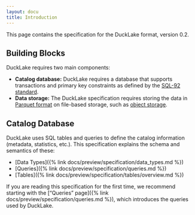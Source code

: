 ```yaml
---
layout: docu
title: Introduction
---
```


This page contains the specification for the DuckLake format, version 0.2.

## Building Blocks

DuckLake requires two main components:

* **Catalog database:** DuckLake requires a database that supports transactions and primary key constraints as defined by the [SQL-92 standard](https://en.wikipedia.org/wiki/SQL-92).
* **Data storage:** The DuckLake specification requires storing the data in [Parquet format](https://parquet.apache.org/docs/file-format/) on file-based storage, such as [object storage](https://en.wikipedia.org/wiki/Object_storage).

## Catalog Database

DuckLake uses SQL tables and queries to define the catalog information (metadata, statistics, etc.).
This specification explains the schema and semantics of these:

* [Data Types]({% link docs/preview/specification/data_types.md %})
* [Queries]({% link docs/preview/specification/queries.md %})
* [Tables]({% link docs/preview/specification/tables/overview.md %})

If you are reading this specification for the first time,
we recommend starting with the [“Queries” page]({% link docs/preview/specification/queries.md %}),
which introduces the queries used by DuckLake.

